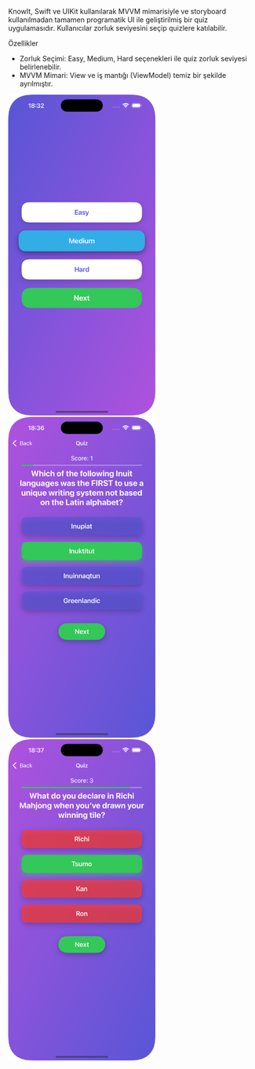 KnowIt, Swift ve UIKit kullanılarak MVVM mimarisiyle ve storyboard kullanılmadan tamamen programatik UI ile geliştirilmiş bir quiz uygulamasıdır. Kullanıcılar zorluk seviyesini seçip quizlere katılabilir.

Özellikler

- Zorluk Seçimi: Easy, Medium, Hard seçenekleri ile quiz zorluk seviyesi belirlenebilir.
- MVVM Mimari: View ve iş mantığı (ViewModel) temiz bir şekilde ayrılmıştır.


<img src="Screenshots/ss1.png" alt="Ekran Görüntüsü" width="300" />
<img src="Screenshots/ss2.png" alt="Ekran Görüntüsü" width="300" />
<img src="Screenshots/ss3.png" alt="Ekran Görüntüsü" width="300" />
